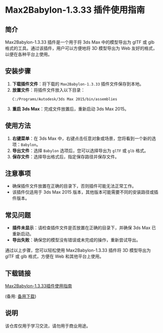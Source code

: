# Max2Babylon-1.3.33 插件使用指南

## 简介
Max2Babylon-1.3.33 插件是一个用于将 3ds Max 中的模型导出为 glTF 或 glb 格式的工具。通过该插件，用户可以方便地将 3D 模型导出为 Web 友好的格式，以便在各种平台上使用。

## 安装步骤
1. **下载插件文件**：将下载的 `Max2Babylon-1.3.33` 插件文件保存到本地。
2. **放置文件**：将插件文件放入以下目录：
   ```
   C:/Programs/Autodesk/3ds Max 2015/bin/assemblies
   ```
3. **重启 3ds Max**：完成文件放置后，重新启动 3ds Max 2015。

## 使用方法
1. **右键菜单**：在 3ds Max 中，右键点击任意对象或场景，您将看到一个新的选项：`Babylon`。
2. **导出文件**：选择 `Babylon` 选项后，您可以选择导出为 `glTF` 或 `glb` 格式。
3. **保存文件**：选择导出格式后，指定保存路径并保存文件。

## 注意事项
- 确保插件文件放置在正确的目录下，否则插件可能无法正常工作。
- 该插件仅适用于 3ds Max 2015 版本，其他版本可能需要不同的安装路径或插件版本。

## 常见问题
- **插件未显示**：请检查插件文件是否放置在正确的目录下，并确保 3ds Max 已重新启动。
- **导出失败**：确保您的模型没有错误或未完成的操作，重新尝试导出。

通过以上步骤，您可以轻松使用 Max2Babylon-1.3.33 插件将 3D 模型导出为 glTF 或 glb 格式，方便在 Web 和其他平台上使用。

## 下载链接
[Max2Babylon-1.3.33插件使用指南](https://pan.quark.cn/s/e6aa322318d0) 

(备用: [备用下载](https://pan.baidu.com/s/1BqT94BnZeAVb-puyosiPjg?pwd=5gzt))

## 说明

该仓库仅用于学习交流，请勿用于商业用途。
